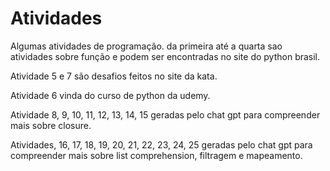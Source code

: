 # Atividades
Algumas atividades de programação.
da primeira até a quarta sao atividades sobre função e podem ser encontradas no site do python brasil.

Atividade 5 e 7 são desafios feitos no site da kata.

Atividade 6 vinda do curso de python da udemy.

Atividade 8, 9, 10, 11, 12, 13, 14, 15 geradas pelo chat gpt para compreender mais sobre closure.


Atividades, 16, 17, 18, 19, 20, 21, 22, 23, 24, 25 geradas pelo chat gpt para compreender mais sobre list comprehension, filtragem e mapeamento.
